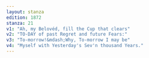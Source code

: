 ```yaml
---
layout: stanza
edition: 1872
stanza: 21
v1: "Ah, my Belovéd, fill the Cup that clears"
v2: "TO-DAY of past Regret and future Fears:"
v3: "To-morrow!&mdash;Why, To-morrow I may be"
v4: "Myself with Yesterday's Sev'n thousand Years."
---
```

